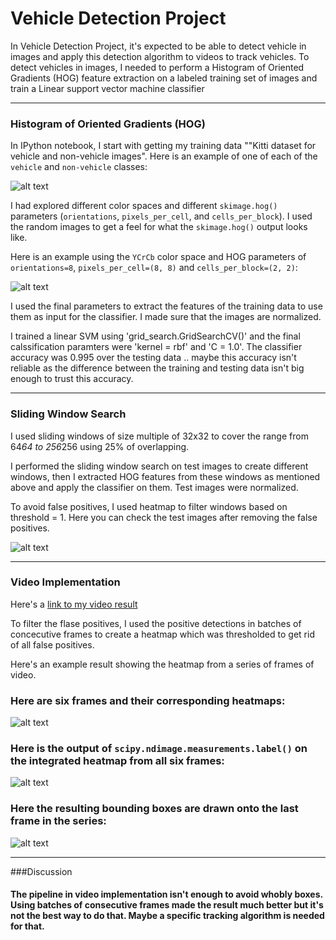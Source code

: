 # Vehicle Detection Project

In Vehicle Detection Project, it's expected to be able to detect vehicle in images and apply this detection algorithm to videos to track vehicles.
To detect vehicles in images, I needed to perform a Histogram of Oriented Gradients (HOG) feature extraction on a labeled training set of images and train a Linear support vector machine classifier

[//]: # (Image References)
[image1]: ./examples/car_not_car.png
[image2]: ./examples/HOG_example.jpg
[image3]: ./examples/sliding_windows.jpg
[image4]: ./examples/sliding_window.jpg
[image5]: ./examples/bboxes_and_heat.png
[image6]: ./examples/labels_map.png
[image7]: ./examples/output_bboxes.png
[video1]: ./project_video.mp4

---
### Histogram of Oriented Gradients (HOG)

In IPython notebook, I start with getting my training data ""Kitti dataset for vehicle and non-vehicle images".  Here is an example of one of each of the `vehicle` and `non-vehicle` classes:

![alt text][image1]

I had explored different color spaces and different `skimage.hog()` parameters (`orientations`, `pixels_per_cell`, and `cells_per_block`).  I used the random images to get a feel for what the `skimage.hog()` output looks like. 

Here is an example using the `YCrCb` color space and HOG parameters of `orientations=8`, `pixels_per_cell=(8, 8)` and `cells_per_block=(2, 2)`:


![alt text][image2]

I used the final parameters to extract the features of the training data to use them as input for the classifier. I made sure that the images are normalized.

I trained a linear SVM using 'grid_search.GridSearchCV()' and the final calssification paramters were 'kernel = rbf' and 'C = 1.0'. The classifier accuracy was 0.995 over the testing data .. maybe this accuracy isn't reliable as the difference between the training and testing data isn't big enough to trust this accuracy.

---
### Sliding Window Search

I used sliding windows of size multiple of 32x32 to cover the range from 64*64 to 256*256 using 25% of overlapping.

I performed the sliding window search on test images to create different windows, then I extracted HOG features from these windows as mentioned above and apply the classifier on them. Test images were normalized.

To avoid false positives, I used heatmap to filter windows based on threshold = 1. Here you can check the test images after removing the false positives.

![alt text][image4]

---
### Video Implementation

Here's a [link to my video result](./project_video.mp4)

To filter the flase positives, I used the positive detections in batches of concecutive frames to create a heatmap which was thresholded to get rid of all false positives.

Here's an example result showing the heatmap from a series of frames of video.

### Here are six frames and their corresponding heatmaps:

![alt text][image5]

### Here is the output of `scipy.ndimage.measurements.label()` on the integrated heatmap from all six frames:
![alt text][image6]

### Here the resulting bounding boxes are drawn onto the last frame in the series:
![alt text][image7]

---

###Discussion

#### The pipeline in video implementation isn't enough to avoid whobly boxes. Using batches of consecutive frames made the result much better but it's not the best way to do that. Maybe a specific tracking algorithm is needed for that.
